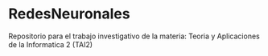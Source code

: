 # RedesNeuronales
Repositorio para el trabajo investigativo de la materia: Teoria y Aplicaciones de la Informatica 2 (TAI2)
